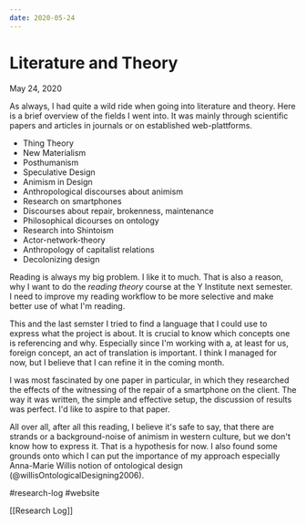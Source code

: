```yaml
---
date: 2020-05-24
---
```

# Literature and Theory
May 24, 2020

As always, I had quite a wild ride when going into literature and theory. Here is a brief overview of the fields I went into. It was mainly through scientific papers and articles in journals or on established web-plattforms. 

- Thing Theory
- New Materialism
- Posthumanism
- Speculative Design
- Animism in Design
- Anthropological discourses about animism
- Research on smartphones
- Discourses about repair, brokenness, maintenance
- Philosophical dicourses on ontology
- Research into Shintoism
- Actor-network-theory
- Anthropology of capitalist relations
- Decolonizing design

Reading is always my big problem. I like it to much. That is also a reason, why I want to do the _reading theory_ course at the Y Institute next semester. I need to improve my reading workflow to be more selective and make better use of what I'm reading.

This and the last semster I tried to find a language that I could use to express what the project is about. It is crucial to know which concepts one is referencing and why. Especially since I'm working with a, at least for us, foreign concept, an act of translation is important. I think I managed for now, but I believe that I can refine it in the coming month.

I was most fascinated by one paper in particular, in which they researched the effects of the witnessing of the repair of a smartphone on the client. The way it was written, the simple and effective setup, the discussion of results was perfect. I'd like to aspire to that paper.

All over all, after all this reading, I believe it's safe to say, that there are strands or a background-noise of animism in western culture, but we don't know how to express it. That is a hypothesis for now. I also found some grounds onto which I can put the importance of my approach especially Anna-Marie Willis notion of ontological design (@willisOntologicalDesigning2006).

#research-log #website

[[Research Log]]
